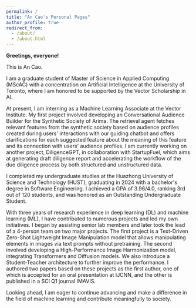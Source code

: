 ```yaml
---
permalink: /
title: "An Cao's Personal Pages"
author_profile: true
redirect_from: 
  - /about/
  - /about.html
---
```


**Greetings, everyone!**

This is An Cao. 

I am a graduate student of Master of Science in Applied Computing (MScAC) with a concentration on Artificial Intelligence at the University of Toronto, where I am honored to be supported by the Vector Scholarship in AI.

At present, I am interning as a Machine Learning Associate at the Vector Institute. My first project involved developing an Conversational Audience Builder for the Synthetic Society of Arima. The retrieval agent fetches relevant features from the synthetic society based on audience profiles created during users' interactions with our guiding chatbot and offers clarifications for each suggested feature about the meaning of this feature and its connection with users' audience profiles. I am currently working on another project, DiligenceGPT, in collaboration with StartupFuel, which aims at generating draft diligence report and accelerating the workflow of the due diligence process by both structured and unstructured data.

I completed my undergraduate studies at the Huazhong University of Science and Technology (HUST), graduating in 2024 with a bachelor's degree in Software Engineering. I achieved a GPA of 3.96/4.0, ranking 3rd out of 120 students, and was honored as an Outstanding Undergraduate Student.

With three years of research experience in deep learning (DL) and machine learning (ML), I have contributed to numerous projects and led my own initiatives. I began by assisting senior lab members and later took the lead of a 4-person team on two major projects. The first project is a Text-Driven Zero-Shot Lightweight Image Manipulation model that allows manipulating elements in images via text prompts without pretraining. The second involved developing a High-Performance Image Harmonization model, integrating Transformers and Diffusion models. We also introduce a Student-Teacher architecture to further improve the performance. I authored two papers based on these projects as the first author, one of which is accepted for an oral presentation at IJCNN, and the other is published in a SCI Q1 journal IMAVIS.

Looking ahead, I am eager to continue advancing and make a difference in the field of machine learning and contribute meaningfully to society.
